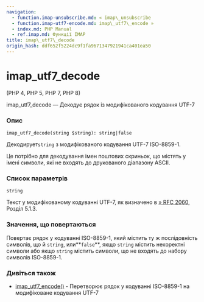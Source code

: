 ```yaml
---
navigation:
  - function.imap-unsubscribe.md: « imap\_unsubscribe
  - function.imap-utf7-encode.md: imap\_utf7\_encode »
  - index.md: PHP Manual
  - ref.imap.md: Функції IMAP
title: imap\_utf7\_decode
origin_hash: ddf652f5224dc9f1fa9671347921941ca401ea50
---
```

# imap\_utf7\_decode

(PHP 4, PHP 5, PHP 7, PHP 8)

imap\_utf7\_decode — Декодує рядок із модифікованого кодування UTF-7

### Опис

```methodsynopsis
imap_utf7_decode(string $string): string|false
```

Декодирует`string` з модифікованого кодування UTF-7 ISO-8859-1.

Це потрібно для декодування імен поштових скриньок, що містять у імені символи, які не входять до друкованого діапазону ASCII.

### Список параметрів

`string`

Текст у модифікованому кодуванні UTF-7, як визначено в [» RFC 2060](http://www.faqs.org/rfcs/rfc2060), Розділ 5.1.3.

### Значення, що повертаються

Повертає рядок у кодуванні ISO-8859-1, який містить ту ж послідовність символів, що й `string`, или\*\*`false`\*\*, якщо `string` містить некоректні символи або якщо `string` містить символи, що не входять до набору символів ISO-8859-1.

### Дивіться також

-   [imap\_utf7\_encode()](function.imap-utf7-encode.md) \- Перетворює рядок у кодуванні ISO-8859-1 на модифіковане кодування UTF-7
